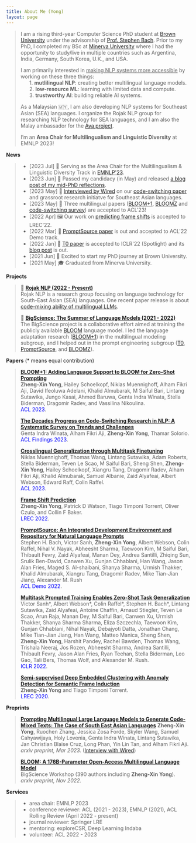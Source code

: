 ```yaml
---
title: About Me (Yong)
layout: page
---
```


> I am a rising third-year Computer Science PhD student at [Brown University](https://cs.brown.edu/) under the advisorship of [Prof. Stephen Bach](https://cs.brown.edu/people/sbach/). Prior to my PhD, I completed my BSc at [Minerva University](https://www.minerva.edu/) where I had the opportunity to study/live in multiple countries such as Argentina, India, Germany, South Korea, U.K., and USA. 
> 
> I am primarily interested in <u>making NLP systems more accessible</u> by working on these three things: <br />
> &nbsp;&nbsp;&nbsp;&nbsp;&nbsp;&nbsp;1. **mutlilingual NLP**: creating better multilingual language models. <br />
> &nbsp;&nbsp;&nbsp;&nbsp;&nbsp;&nbsp;2. **low-resource ML**: learning with limited data and compute. <br />
> &nbsp;&nbsp;&nbsp;&nbsp;&nbsp;&nbsp;3. **trustworthy AI**: building reliable AI systems. <br />
>
> As a Malaysian 🇲🇾, I am also developing NLP systems for Southeast Asian (SEA) languages. I organize the Rojak NLP group for researching NLP technology for SEA languages, and I am also the Malay ambassador for the [Aya project](https://sites.google.com/cohere.com/aya-en/home).
>
> I’m an **Area Chair for Multilingualism and Linguistic Diversity** at EMNLP 2023!

**News**

> - [2023 Jul]   💫 Serving as the Area Chair for the Multilingualism & Linguistic Diversity Track in [EMNLP'23](https://2023.emnlp.org/). 
> - [2023 Jun]   🐻 Passed my candidacy (in May) and released [a blog post of my mid-PhD reflections](https://yongzx.github.io/blog/posts/reflection-2year-PhD/).
> - [2023 May]   🌊 [Interviewed by Wired](https://www.wired.com/story/chatgpt-non-english-languages-ai-revolution/) on our [code-switching paper](https://arxiv.org/abs/2303.13592) and grassroot research initiatve for Southeast Asian languages.
> - [2023 May]   🌸 Three multilingual papers ([BLOOM+1](https://arxiv.org/abs/2212.09535), [BLOOMZ](https://arxiv.org/abs/2211.01786) and [code-switching survey](https://arxiv.org/abs/2212.09660)) are accepted to ACL'23!
> - [2022 Apr]   🖼️ Our work on [predicting frame shifts](https://arxiv.org/abs/2201.01837) is accepted to LREC'22.
> - [2022 Mar]   🌸 [PromptSource paper](https://arxiv.org/abs/2202.01279) is out and accepted to ACL'22 Demo track.
> - [2022 Jan]   🌸 [T0 paper](https://arxiv.org/abs/2110.08207) is accepted to ICLR'22 (Spotlight) and its [blog post](https://bigscience.huggingface.co/blog/t0) is out.
> - [2021 Jun]   🐻 Excited to start my PhD journey at Brown University.
> - [2021 May]   🎓 Graduated from Minerva University.

**Projects**
> 🌊 **[Rojak NLP (2022 - Present)](https://github.com/Southeast-Asia-NLP)** <br/>
> Rojak NLP is a research group focusing on language technology for South-East Asian (SEA) languages. One recent paper release is about [code-mixing ability of multilingual LLMs](https://arxiv.org/abs/2303.13592).
>
> 🌸 **[BigScience: The Summer of Language Models (2021 - 2022)](https://bigscience.huggingface.co/)** <br/>
> The BigScience project is a collaborative effort aimed at training the publicly available [BLOOM](https://arxiv.org/abs/2211.05100) language model. I led the language adaptation research ([BLOOM+1](https://arxiv.org/abs/2212.09535)) in the multilingual modeling subgroup, and I helped out in the prompt engineering subgroup ([T0](https://arxiv.org/abs/2110.08207), [PromptSource](https://arxiv.org/abs/2202.01279), and [BLOOMZ](https://arxiv.org/abs/2211.01786)).

**Papers** (\* means equal contribution)

> **[BLOOM+1: Adding Language Support to BLOOM for Zero-Shot Prompting](https://arxiv.org/abs/2212.09535)** <br/>
> **Zheng-Xin Yong**, Hailey Schoelkopf, Niklas Muennighoff, Alham Fikri Aji, David Ifeoluwa Adelani, Khalid Almubarak, M Saiful Bari, Lintang Sutawika, Jungo Kasai, Ahmed Baruwa, Genta Indra Winata, Stella Biderman, Dragomir Radev, and Vassilina Nikoulina. <br/>
> <span style="color:blue">ACL 2023</span>.
>
> **[The Decades Progress on Code-Switching Research in NLP: A Systematic Survey on Trends and Challenges](https://arxiv.org/abs/2212.09660)** <br/>
> Genta Indra Winata, Alham Fikri Aji, **Zheng-Xin Yong**, Thamar Solorio. <br/>
> <span style="color:blue">ACL Findings 2023</span>.
>
> **[Crosslingual Generalization through Multitask Finetuning](https://arxiv.org/abs/2211.01786)** <br/>
> Niklas Muennighoff, Thomas Wang, Lintang Sutawika, Adam Roberts, Stella Biderman, Teven Le Scao, M Saiful Bari, Sheng Shen, **Zheng-Xin Yong**, Hailey Schoelkopf, Xiangru Tang, Dragomir Radev, Alham Fikri Aji, Khalid Almubarak, Samuel Albanie, Zaid Alyafeai, Albert Webson, Edward Raff, Colin Raffel. <br/>
> <span style="color:blue">ACL 2023</span>.
>
> **[Frame Shift Prediction](https://arxiv.org/abs/2201.01837)** <br/>
> **Zheng-Xin Yong**, Patrick D Watson, Tiago Timponi Torrent, Oliver Czulo, and Collin F Baker. <br/>
> <span style="color:blue">LREC 2022</span>.
>
> **[PromptSource: An Integrated Development Environment and Repository for Natural Language Prompts](https://arxiv.org/abs/2202.01279)** <br/>
> Stephen H. Bach, Victor Sanh, **Zheng-Xin Yong**, Albert Webson, Colin Raffel, Nihal V. Nayak, Abheesht Sharma, Taewoon Kim, M Saiful Bari, Thibault Fevry, Zaid Alyafeai, Manan Dey, Andrea Santilli, Zhiqing Sun, Srulik Ben-David, Canwen Xu, Gunjan Chhablani, Han Wang, Jason Alan Fries, Maged S. Al-shaibani, Shanya Sharma, Urmish Thakker, Khalid Almubarak, Xiangru Tang, Dragomir Radev, Mike Tian-Jian Jiang, Alexander M. Rush<br/>
> <span style="color:blue">ACL Demo 2022</span>.
> 
> **[Multitask Prompted Training Enables Zero-Shot Task Generalization](https://arxiv.org/abs/2110.08207)** <br/>
> Victor Sanh\*, Albert Webson\*, Colin Raffel\*, Stephen H. Bach\*, Lintang Sutawika, Zaid Alyafeai, Antoine Chaffin, Arnaud Stiegler, Teven Le Scao, Arun Raja, Manan Dey, M Saiful Bari, Canwen Xu, Urmish Thakker, Shanya Sharma Sharma, Eliza Szczechla, Taewoon Kim, Gunjan Chhablani, Nihal Nayak, Debajyoti Datta, Jonathan Chang, Mike Tian-Jian Jiang, Han Wang, Matteo Manica, Sheng Shen, **Zheng-Xin Yong**, Harshit Pandey, Rachel Bawden, Thomas Wang, Trishala Neeraj, Jos Rozen, Abheesht Sharma, Andrea Santilli, Thibault Fevry, Jason Alan Fries, Ryan Teehan, Stella Biderman, Leo Gao, Tali Bers, Thomas Wolf, and Alexander M. Rush. <br/>
> <span style="color:blue">ICLR 2022</span>.
>
> **[Semi-supervised Deep Embedded Clustering with Anomaly Detection for Semantic Frame Induction](https://aclanthology.org/2020.lrec-1.431/)** <br/>
> **Zheng-Xin Yong** and Tiago Timponi Torrent. <br/>
> <span style="color:blue">LREC 2020</span>.

**Preprints**
> **[Prompting Multilingual Large Language Models to Generate Code-Mixed Texts: The Case of South East Asian Languages](https://arxiv.org/abs/2303.13592)**
> **Zheng-Xin Yong**, Ruochen Zhang, Jessica Zosa Forde, Skyler Wang, Samuel Cahyawijaya, Holy Lovenia, Genta Indra Winata, Lintang Sutawika, Jan Christian Blaise Cruz, Long Phan, Yin Lin Tan, and Alham Fikri Aji. <br/>
> *arxiv preprint, Mar 2023.* ([Interview with Wired](https://www.wired.com/story/chatgpt-non-english-languages-ai-revolution/))
>
> **[BLOOM: A 176B-Parameter Open-Access Multilingual Language Model](https://arxiv.org/abs/2211.05100)** <br/>
> BigScience Workshop (390 authors including **Zheng-Xin Yong**). <br/>
> *arxiv preprint, Nov 2022.*
>

**Services**

> - area chair: EMNLP 2023
> - conference reviewer: ACL (2021 - 2023), EMNLP (2021), ACL Rolling Review (April 2022 - present)
> - journal reviewer: Springer LRE
> - mentoring: exploreCSR, Deep Learning Indaba
> - volunteer: ACL 2022 - 2023